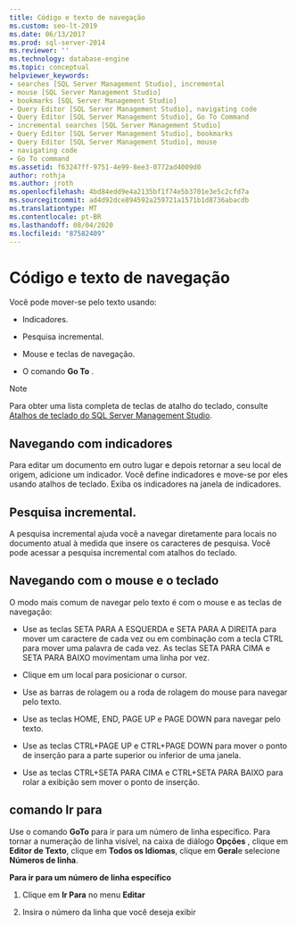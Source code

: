 ```yaml
---
title: Código e texto de navegação
ms.custom: seo-lt-2019
ms.date: 06/13/2017
ms.prod: sql-server-2014
ms.reviewer: ''
ms.technology: database-engine
ms.topic: conceptual
helpviewer_keywords:
- searches [SQL Server Management Studio], incremental
- mouse [SQL Server Management Studio]
- bookmarks [SQL Server Management Studio]
- Query Editor [SQL Server Management Studio], navigating code
- Query Editor [SQL Server Management Studio], Go To Command
- incremental searches [SQL Server Management Studio]
- Query Editor [SQL Server Management Studio], bookmarks
- Query Editor [SQL Server Management Studio], mouse
- navigating code
- Go To command
ms.assetid: f63247ff-9751-4e99-8ee3-0772ad4009d0
author: rothja
ms.author: jroth
ms.openlocfilehash: 4bd84edd9e4a2135bf1f74e5b3701e3e5c2cfd7a
ms.sourcegitcommit: ad4d92dce894592a259721a1571b1d8736abacdb
ms.translationtype: MT
ms.contentlocale: pt-BR
ms.lasthandoff: 08/04/2020
ms.locfileid: "87582409"
---
```

# <a name="navigate-code-and-text"></a>Código e texto de navegação
  Você pode mover-se pelo texto usando:  
  
-   Indicadores.  
  
-   Pesquisa incremental.  
  
-   Mouse e teclas de navegação.  
  
-   O comando **Go To** .  
  
> [!NOTE]  
>  Para obter uma lista completa de teclas de atalho do teclado, consulte [Atalhos de teclado do SQL Server Management Studio](../../ssms/sql-server-management-studio-keyboard-shortcuts.md).  
  
## <a name="navigating-with-bookmarks"></a>Navegando com indicadores  
 Para editar um documento em outro lugar e depois retornar a seu local de origem, adicione um indicador. Você define indicadores e move-se por eles usando atalhos de teclado. Exiba os indicadores na janela de indicadores.  
  
## <a name="incremental-search"></a>Pesquisa incremental.  
 A pesquisa incremental ajuda você a navegar diretamente para locais no documento atual à medida que insere os caracteres de pesquisa. Você pode acessar a pesquisa incremental com atalhos do teclado.  
  
## <a name="navigating-with-the-mouse-and-keyboard"></a>Navegando com o mouse e o teclado  
 O modo mais comum de navegar pelo texto é com o mouse e as teclas de navegação:  
  
-   Use as teclas SETA PARA A ESQUERDA e SETA PARA A DIREITA para mover um caractere de cada vez ou em combinação com a tecla CTRL para mover uma palavra de cada vez. As teclas SETA PARA CIMA e SETA PARA BAIXO movimentam uma linha por vez.  
  
-   Clique em um local para posicionar o cursor.  
  
-   Use as barras de rolagem ou a roda de rolagem do mouse para navegar pelo texto.  
  
-   Use as teclas HOME, END, PAGE UP e PAGE DOWN para navegar pelo texto.  
  
-   Use as teclas CTRL+PAGE UP e CTRL+PAGE DOWN para mover o ponto de inserção para a parte superior ou inferior de uma janela.  
  
-   Use as teclas CTRL+SETA PARA CIMA e CTRL+SETA PARA BAIXO para rolar a exibição sem mover o ponto de inserção.  
  
## <a name="go-to-command"></a>comando Ir para  
 Use o comando **GoTo** para ir para um número de linha específico. Para tornar a numeração de linha visível, na caixa de diálogo **Opções** , clique em **Editor de Texto**, clique em **Todos os Idiomas**, clique em **Geral**e selecione **Números de linha**.  
  
 **Para ir para um número de linha específico**  
  
1.  Clique em **Ir Para** no menu **Editar**  
  
2.  Insira o número da linha que você deseja exibir  
  
  
